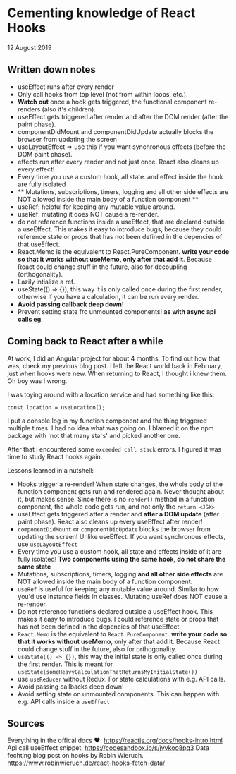 # Cementing knowledge of React Hooks

12 August 2019

## Written down notes

  * useEffect runs after every render
  * Only call hooks from top level (not from within loops, etc.). 
  * **Watch out** once a hook gets triggered, the functional component re-renders (also it's children).
  * useEffect gets triggered after render and after the DOM render (after the paint phase).
  * componentDidMount and componentDidUpdate actually blocks the browser from updating the screen
  * useLayoutEffect => use this if you want synchronous effects (before the DOM paint phase).
  * effects run after every render and not just once. React also cleans up every effect!
  * Every time you use a custom hook, all state. and effect inside the hook are fully isolated
  * ** Mutations, subscriptions, timers, logging and all other side effects are NOT allowed inside the main body of a function component **
  * useRef: helpful for keeping any mutable value around.
  * useRef: mutating it does NOT cause a re-render.
  * do not reference functions inside a useEffect, that are declared outside a useEffect. This makes it easy to introduce bugs, because they could reference state or props that has not been defined in the depencies of that useEffect.
  * React.Memo is the equivalent to React.PureComponent. **write your code so that it works without useMemo, only after that add it**. Because React could change stuff in the future, also for decoupling (orthogonality).
  * Lazily intialize a ref. 
  * useState(() => {}), this way it is only called once during the first render, otherwise if you have a calculation, it can be run every render.
  * **Avoid passing callback deep down!**
  * Prevent setting state fro unmounted components! **as with async api calls eg**

## Coming back to React after a while

At work, I did an Angular project for about 4 months. To find out how that was, check my previous blog post.
I left the React world back in February, just when hooks were new. When returning to React, I thought i knew them.
Oh boy was I wrong.

I was toying around with a location service and had something like this:
```
const location = useLocation();
```

I put a console.log in my function component and the thing triggered multiple times.
I had no idea what was going on. I blamed it on the npm package with 'not that many stars' and picked another one.

After that i encountered some `exceeded call stack` errors. I figured it was time to study React hooks again.

Lessons learned in a nutshell:

  * Hooks trigger a re-render! When state changes, the whole body of the function component gets run and rendered again. Never thought about it, but makes sense. Since there is no `render()` method in a function component, the whole code gets run, and not only the `return <JSX>`
  * useEffect gets triggered after a render and **after a DOM update** (after paint phase). React also cleans up every useEffect after render!
  * `componentDidMount` or `componentDidUpdate` blocks the browser from updating the screen! Unlike useEffect. If you want synchronous effects, use `useLayoutEffect`
  * Every time you use a custom hook, all state and effects inside of it are fully isolated! **Two components using the same hook, do not share the same state**
  * Mutations, subscriptions, timers, logging **and all other side effects** are NOT allowed inside the main body of a function component.
  * `useRef` is useful for keeping any mutable value around. Similar to how you'd use instance fields in classes. Mutating useRef does NOT cause a re-render.
  * Do not reference functions declared outside a useEffect hook. This makes it easy to introduce bugs. I could reference state or props that has not been defined in the depencies of that useEffect.
  * `React.Memo` is the equivalent to `React.PureComponent`. **write your code so that it works without useMemo**, only after that add it. Because React could change stuff in the future, also for orthogonality.
  * `useState(() => {})`, this way the initial state is only called once during the first render. This is meant for `useState(someHeavyCalculationThatReturnsMyInitialState())`
  * use `useReducer` without Redux. For state calculations with e.g. API calls.
  * Avoid passing callbacks deep down!
  * Avoid setting state on unmounted components. This can happen with e.g. API calls inside a `useEffect`

## Sources

Everything in the offical docs ❤️. https://reactjs.org/docs/hooks-intro.html
Api call useEffect snippet. https://codesandbox.io/s/jvvkoo8pq3
Data fechting blog post on hooks by Robin Wieruch. https://www.robinwieruch.de/react-hooks-fetch-data/





